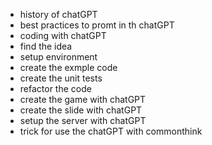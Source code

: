 - history of chatGPT
- best practices to promt in th chatGPT
- coding with chatGPT
 - find the idea
 - setup environment
 - create the exmple code 
 - create the unit tests
 - refactor the code 
- create the game with chatGPT
- create the slide with chatGPT
- setup the server with chatGPT
- trick for use the chatGPT with commonthink
